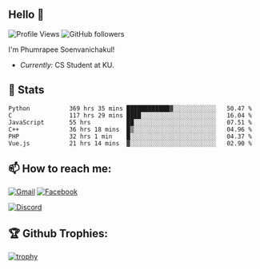 
<h2>Hello 👋</h2> 

![Profile Views](https://komarev.com/ghpvc/?username=Homiez09&label=Profile%20views&color=0e75b6&style=flat)
![GitHub followers](https://img.shields.io/github/followers/HomieZ09.svg?style=social&label=Follow)


I'm Phumrapee Soenvanichakul!

- <i>Currently:</i> CS Student at KU.

<h2>👀 Stats</h2>

<!--START_SECTION:waka-->

```text
Python           369 hrs 35 mins ████████████▓░░░░░░░░░░░░   50.47 %
C                117 hrs 29 mins ████░░░░░░░░░░░░░░░░░░░░░   16.04 %
JavaScript       55 hrs          ██░░░░░░░░░░░░░░░░░░░░░░░   07.51 %
C++              36 hrs 18 mins  █▒░░░░░░░░░░░░░░░░░░░░░░░   04.96 %
PHP              32 hrs 1 min    █░░░░░░░░░░░░░░░░░░░░░░░░   04.37 %
Vue.js           21 hrs 14 mins  ▓░░░░░░░░░░░░░░░░░░░░░░░░   02.90 %
```

<!--END_SECTION:waka-->

<h2>📫 How to reach me:</h2>

<a href="mailto:phumrapeesoen1@gmail.com">![Gmail](https://img.shields.io/badge/Gmail-D14836?style=for-the-badge&logo=gmail&logoColor=white)</a> 
<a href="https://web.facebook.com/phumrapee.soenvanichakul.3/">![Facebook](https://img.shields.io/badge/Facebook-4267B2?style=for-the-badge&logo=facebook&logoColor=white)</a>

<a href="https://discord.gg/EWnAEUtFVm">![Discord](https://discord.c99.nl/widget/theme-1/297740667784921089.png)</a> 

<h2>🏆 Github Trophies:</h2>

[![trophy](https://github-profile-trophy.vercel.app/?username=Homiez09&theme=discord&row=1)](https://github.com/ryo-ma/github-profile-trophy)
